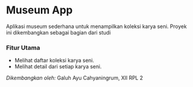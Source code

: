 # Museum App

Aplikasi museum sederhana untuk menampilkan koleksi karya seni. Proyek ini dikembangkan sebagai bagian dari studi

### Fitur Utama
* Melihat daftar koleksi karya seni.
* Melihat detail dari setiap karya seni.

*Dikembangkan oleh:*
Galuh Ayu Cahyaningrum, XII RPL 2
